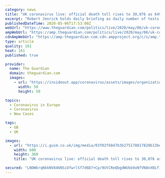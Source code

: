 ```yaml
---
category: news
title: "UK coronavirus live: official death toll rises to 30,076 as 649 more people die"
excerpt: "Robert Jenrick holds daily briefing as daily number of tests stands at 69,463; PM says some lockdown easing to come on Monday"
publishedDateTime: 2020-05-06T17:53:00Z
webUrl: "https://www.theguardian.com/politics/live/2020/may/06/uk-coronavirus-live-furlough-scheme-government-ease-lockdown-pmqs-covid-19-latest-updates"
ampWebUrl: "https://amp.theguardian.com/politics/live/2020/may/06/uk-coronavirus-live-furlough-scheme-government-ease-lockdown-pmqs-covid-19-latest-updates"
cdnAmpWebUrl: "https://amp-theguardian-com.cdn.ampproject.org/c/s/amp.theguardian.com/politics/live/2020/may/06/uk-coronavirus-live-furlough-scheme-government-ease-lockdown-pmqs-covid-19-latest-updates"
type: article
quality: 161
heat: 161
published: true

provider:
  name: The Guardian
  domain: theguardian.com
  images:
    - url: "https://insideout.app/coronavirus/assets/images/organizations/theguardian.com-50x50.jpg"
      width: 50
      height: 50

topics:
  - Coronavirus in Europe
  - Coronavirus
  - New Cases

tags:
  - GB
  - UK

images:
  - url: "https://i.guim.co.uk/img/media/03f02f6847b3b275178817820b13bd9164c0fbbd/0_788_4824_2894/master/4824.jpg?width=300&quality=45&auto=format&fit=max&dpr=2&s=a0fe64a94892dbd6bde8850cbbe9486b"
    width: 600
    height: 360
    title: "UK coronavirus live: official death toll rises to 30,076 as 649 more people die"

secured: "LNOWbrqNkkNV846NSiOfwrlSf7d6D7+Cp/9UtCReQbgdWUkb9xNfVN8nXNifi5zy+30kMCwco1FP42Zz7FPSHrPkOIHp1+iTxENv4M1vUCUQSw0qLIVUCkCRz7wVFAhvHrU2SOhV92/09A6jf1jH1V8gsz6UmtLfEZ4mULzMYrxWjtcnQ7+a9HO2+IjWt/rMKhfcAIDr0YsEs5lCpvnzUEHxEBPu2A8vNW4pJwv2YYDy3Etss4qAUUmM373Fv/T1kunbGjTn2lXAPBbTZOP38mKg3pnD+PLKzfF0CkhBL4mVQ3syiZvTZV2z9C+Dy+hZj56WOq1avCHkg+qHJJxsbZ5mrgDEakkiwSo7AT/gp+JSSMM4+VIpsCmhvyhIeanFNiBiXUd8ovNr79ry2KOz13ra52TXLVtPGTSk2NnAu24fmYsKymGuKhSY99xWU/5RFoJAhJonSZvWj/eGaYIirHYMwU4ddaXS6OxMUTLwVuk=;fs0oA/CWbRkFokDFBLLrzA=="
---
```


